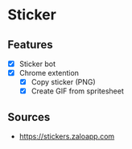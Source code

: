 # Sticker

## Features
- [x] Sticker bot
- [x] Chrome extention
  - [x] Copy sticker (PNG)
  - [x] Create GIF from spritesheet

## Sources
- https://stickers.zaloapp.com
